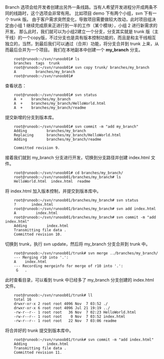 Branch 选项会给开发者创建出另外一条线路。当有人希望开发进程分开成两条不同的线路时，这个选项会非常有用。 比如项目 demo 下有两个小组，svn 下有一个 trunk 版。 由于客户需求突然变化，导致项目需要做较大改动，此时项目组决定由小组 1 继续完成原来正进行到一半的工作（某个模块），小组 2 进行新需求的开发。 那么此时，我们就可以为小组2建立一个分支，分支其实就是 trunk 版（主干线）的一个copy版，不过分支也是具有版本控制功能的，而且是和主干线相互独立的，当然，到最后我们可以通过（合并）功能，将分支合并到 trunk 上来，从而最后合并为一个项目。 我们在本地副本中创建一个 **my_branch** 分支。

```
    root@runoob:~/svn/runoob01# ls
    branches  tags  trunk
    root@runoob:~/svn/runoob01# svn copy trunk/ branches/my_branch
    A         branches/my_branch
    root@runoob:~/svn/runoob01# 
```

查看状态：

```
    root@runoob:~/svn/runoob01# svn status
    A  +    branches/my_branch
    A  +    branches/my_branch/HelloWorld.html
    A  +    branches/my_branch/readme
```

提交新增的分支到版本库。

```
    root@runoob:~/svn/runoob01# svn commit -m "add my_branch" 
    Adding         branches/my_branch
    Replacing      branches/my_branch/HelloWorld.html
    Adding         branches/my_branch/readme

    Committed revision 9.
```

接着我们就到 my_branch 分支进行开发，切换到分支路径并创建 index.html 文件。

```
    root@runoob:~/svn/runoob01# cd branches/my_branch/
    root@runoob:~/svn/runoob01/branches/my_branch# ls
    HelloWorld.html  index.html  readme
```

将 index.html 加入版本控制，并提交到版本库中。

```
    root@runoob:~/svn/runoob01/branches/my_branch# svn status
    ?       index.html
    root@runoob:~/svn/runoob01/branches/my_branch# svn add index.html 
    A         index.html
    root@runoob:~/svn/runoob01/branches/my_branch# svn commit -m "add index.html"
    Adding         index.html
    Transmitting file data .
    Committed revision 10.
```

切换到 trunk，执行 svn update，然后将 my_branch 分支合并到 trunk 中。

```
    root@runoob:~/svn/runoob01/trunk# svn merge ../branches/my_branch/
    --- Merging r10 into '.':
    A    index.html
    --- Recording mergeinfo for merge of r10 into '.':
     G   .
```

此时查看目录，可以看到 trunk 中已经多了 my_branch 分支创建的 index.html 文件。

```
    root@runoob:~/svn/runoob01/trunk# ll
    total 16
    drwxr-xr-x 2 root root 4096 Nov  7 03:52 ./
    drwxr-xr-x 6 root root 4096 Jul 21 19:19 ../
    -rw-r--r-- 1 root root   36 Nov  7 02:23 HelloWorld.html
    -rw-r--r-- 1 root root    0 Nov  7 03:52 index.html
    -rw-r--r-- 1 root root   22 Nov  7 03:06 readme
```

将合并好的 trunk 提交到版本库中。

```
    root@runoob:~/svn/runoob01/trunk# svn commit -m "add index.html"
    Adding         index.html
    Transmitting file data .
    Committed revision 11.
```